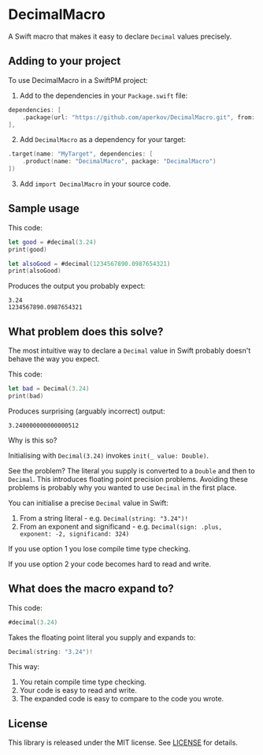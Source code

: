 # DecimalMacro

A Swift macro that makes it easy to declare `Decimal` values precisely.

## Adding to your project

To use DecimalMacro in a SwiftPM project:

1. Add to the dependencies in your `Package.swift` file:

```swift
dependencies: [
    .package(url: "https://github.com/aperkov/DecimalMacro.git", from: "1.0.0")
],
```

2. Add `DecimalMacro` as a dependency for your target:

```swift
.target(name: "MyTarget", dependencies: [
    .product(name: "DecimalMacro", package: "DecimalMacro")
])
```

3. Add `import DecimalMacro` in your source code.

## Sample usage

This code:

```swift
let good = #decimal(3.24)
print(good)

let alsoGood = #decimal(1234567890.0987654321)
print(alsoGood) 
```

Produces the output you probably expect: 

```
3.24
1234567890.0987654321
```

## What problem does this solve?

The most intuitive way to declare a `Decimal` value in Swift probably doesn't behave the way you expect.

This code:

```swift
let bad = Decimal(3.24)
print(bad)
``` 

Produces surprising (arguably incorrect) output:

```
3.240000000000000512
```

Why is this so?

Initialising with `Decimal(3.24)` invokes `init(_ value: Double)`. 

See the problem? The literal you supply is converted to a `Double` and then to `Decimal`. This introduces floating point 
precision problems. Avoiding these problems is probably why you wanted to use `Decimal` in the first place. 

You can initialise a precise `Decimal` value in Swift:

1. From a string literal - e.g. `Decimal(string: "3.24")!`
2. From an exponent and significand - e.g. `Decimal(sign: .plus, exponent: -2, significand: 324)`

If you use option 1 you lose compile time type checking.

If you use option 2 your code becomes hard to read and write.

## What does the macro expand to? 

This code:

```swift
#decimal(3.24)
```

Takes the floating point literal you supply and expands to:

```swift
Decimal(string: "3.24")!
```

This way:
 
1. You retain compile time type checking.
2. Your code is easy to read and write.
3. The expanded code is easy to compare to the code you wrote. 

## License

This library is released under the MIT license. See [LICENSE](LICENSE) for details.
